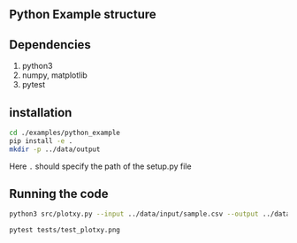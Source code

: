 ## Python Example structure

## Dependencies
1. python3
2. numpy, matplotlib
3. pytest

## installation
```bash
cd ./examples/python_example
pip install -e .
mkdir -p ../data/output
```
Here `.` should specify the path of the setup.py file

## Running the code
```bash
python3 src/plotxy.py --input ../data/input/sample.csv --output ../data/output/sample.png

pytest tests/test_plotxy.png
```
